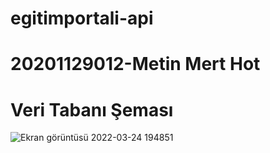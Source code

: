 # egitimportali-api
# 20201129012-Metin Mert Hot
# Veri Tabanı Şeması
![Ekran görüntüsü 2022-03-24 194851](https://user-images.githubusercontent.com/72727731/165632120-96020fb1-28cf-453f-a6f2-baeb645374ef.jpg)

